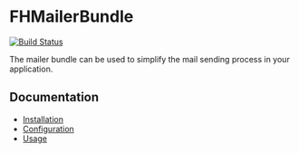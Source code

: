 FHMailerBundle
============
[![Build Status](https://travis-ci.org/freshheads/FHMailerBundle.png?branch=develop)](https://travis-ci.org/freshheads/FHMailerBundle)

The mailer bundle can be used to simplify the mail sending process in your application.

Documentation
-------------

- [Installation](support/docs/installation.md)
- [Configuration](support/docs/configuration.md)
- [Usage](support/docs/usage.md)
